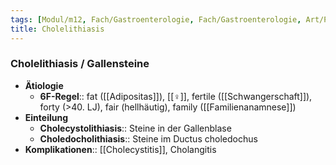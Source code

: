 ```yaml
---
tags: [Modul/m12, Fach/Gastroenterologie, Fach/Gastroenterologie, Art/Pathologie]
title: Cholelithiasis
---
```

### Cholelithiasis / Gallensteine
- **Ätiologie**
	- **6F-Regel**:: fat ([[Adipositas]]), [[♀]], fertile ([[Schwangerschaft]]), forty (>40. LJ), fair (hellhäutig), family ([[Familienanamnese]])
- **Einteilung**
	- **Cholecystolithiasis**:: Steine in der Gallenblase
	- **Choledocholithiasis**:: Steine im Ductus choledochus
- **Komplikationen**:: [[Cholecystitis]], Cholangitis